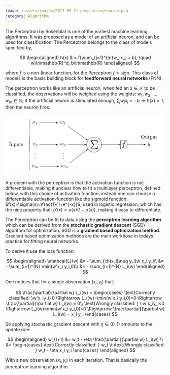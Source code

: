 ```yaml
---
image: /assets/images/2017-05-21-perceptron/neuron.png
category: Algorithm
---
```


The Perceptron by Rosenblat is one of the earliest machine learning algorithms. It was proposed as a model of an artificial neuron, and can be used for classification.<!--more-->
The Perceptron belongs to the class of models specified by,  

$$
\begin{aligned}
	h(x) & = f(\sum_{j=1}^{m}w_jx_j + b), \quad w\in\mathbb{R}^d, b\in\mathbb{R}
\end{aligned}
$$

where $f$ is a non-linear function, for the Perceptron $f=\text{sign}$. This class of models is the basic building block for **feedforward neural networks** (FNN).

The perceptron works like an artificial neuron, when fed an $x\in\mathcal{X}$ to be classified, the observations will be weighed using the weights: $w_1,w_2,\dots,w_m\in\mathbb{R}$; if the artificial neuron is stimulated enough, $\sum_jw_jx_j>-b \Rightarrow h(x)=1$, then the neuron fires. 

<img src="/assets/images/2017-05-21-perceptron/perceptron.png">

A problem with the perceptron is that the activation function is not differentiable, making it unclear how to fit a multilayer perceptron, defined below, with this choice of activation function, instead one can choose a differentiable activation-function like the sigmoid function: $f(x)=\sigma(x)=\frac{1}{1+e^{-x}}$, used in logistic regression, which has the nice property that: $\sigma'(x)=\sigma(x)(1-\sigma(x))$, making it easy to differentiate.


The Perceptron can be fit to data using the **perceptron learning algorithm** which can be derived from the **stochastic gradient descent** (SGD) algorithm for optimization. SGD is a **gradient based optimization method**. Gradient based optimization methods are the main workhose in todays practice for fitting neural networks.

To derive it use the loss function:

$$
\begin{aligned}
\mathcal{L}(w) 
&= - \sum_{i:h(x_i)\neq y_i}w'x_i y_i\\
&= - \sum_{i=1}^{N} \min(w'x_i y_i,0)\\
&= - \sum_{i=1}^{N} L_i(w)
\end{aligned}
$$

One notices that for a single observation $(x_i, y_i)$ that:

$$
\frac{\partial}{\partial w} L_i(w)
= \begin{cases}
    \text{Correctly classified: }w'x_iy_i>0 \Rightarrow L_i(w)=\min(w'x_i y_i,0)=0 \Rightarrow \frac{\partial}{\partial w} L_i(w) = 0\\
    \text{Wrongly classified: } \  w'x_iy_i<0 \Rightarrow L_i(w)=\min(w'x_i y_i,0)<0 \Rightarrow \frac{\partial}{\partial w} L_i(w) = x_i y_i
\end{cases}
$$

So applying stochastic gradient descent with $\eta\in(0,1)$ amounts to the update rule:

$$
\begin{aligned}
w_{t+1}
&= w_t - \eta \frac{\partial}{\partial w} L_i(w) \\
&= \begin{cases}
    \text{Correctly classified: } w_t \\
    \text{Wrongly classified: } w_t - \eta x_i y_i
\end{cases}
\end{aligned}
$$

With a new observation $(x_i, y_i)$ in each iteration. That is basically the perceptron learning algorithm. 
